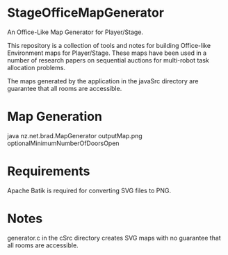 # StageOfficeMapGenerator
An Office-Like Map Generator for Player/Stage. 

This repository is a collection of tools and notes for building Office-like Environment maps for Player/Stage.
These maps have been used in a number of research papers on sequential auctions for multi-robot task allocation problems. 

The maps generated by the application in the javaSrc directory are guarantee that all rooms are accessible. 

# Map Generation 
java nz.net.brad.MapGenerator outputMap.png optionalMinimumNumberOfDoorsOpen

# Requirements
Apache Batik is required for converting SVG files to PNG. 

# Notes
generator.c in the cSrc directory creates SVG maps with no guarantee that all rooms are accessible. 